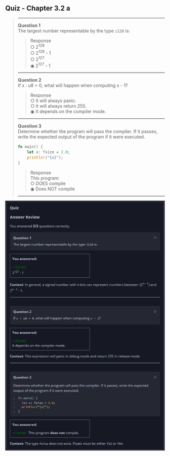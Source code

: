 ## Quiz - Chapter 3.2 a ##

> ---
> **Question 1**<br>
> The largest number representable by the type ```i128``` is:
>
> > Response<br>
> > ○ 2<sup>128</sup><br>
> > ○ 2<sup>128</sup> - 1<br>
> > ○ 2<sup>127</sup><br>
> > ◉ 2<sup>127</sup> - 1<br>
> 
> ---
> 
> **Question 2**<br>
> If x : u8 = 0, what will happen when computing x - 1?
>
> > Response<br>
> > ○ It will always panic.<br>
> > ○ It will always return 255.<br>
> > ◉ It depends on the compiler mode.<br>
> 
> ---
> 
> **Question 3**<br>
> Determine whether the program will pass the compiler. If it 
> passes, write the expected output of the program if it were 
> executed.
>
> ```rust
> fn main() {
>     let x: fsize = 2.0;
>     println!("{x}");
> }
> ```
>
> > Response<br>
> > This program:<br>
> > ○ DOES compile<br>
> > ◉ Does NOT compile<br>
> 
> ---

![image](../additional-files/images/quiz_0302a.png)
